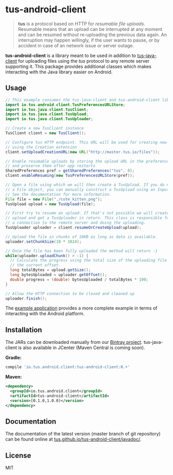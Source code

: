 # tus-android-client

> **tus** is a protocol based on HTTP for *resumable file uploads*. Resumable
> means that an upload can be interrupted at any moment and can be resumed without
> re-uploading the previous data again. An interruption may happen willingly, if
> the user wants to pause, or by accident in case of an network issue or server
> outage.

**tus-android-client** is a library meant to be used in addition to [tus-java-client](https://github.com/tus/tus-java-client) for uploading files using the *tus* protocol to any remote server supporting it. This package provides additional classes which makes interacting with the Java library easier on Android.

## Usage

```java
// This example consumes the tus-java-client and tus-android-client libraries
import io.tus.android.client.TusPreferencesURLStore;
import io.tus.java.client.TusClient;
import io.tus.java.client.TusUpload;
import io.tus.java.client.TusUploader;

// Create a new TusClient instance
TusClient client = new TusClient();

// Configure tus HTTP endpoint. This URL will be used for creating new uploads
// using the Creation extension
client.setUploadCreationURL(new URL("http://master.tus.io/files"));

// Enable resumable uploads by storing the upload URL in the preferences
// and preserve them after app restarts
SharedPreferences pref = getSharedPreferences("tus", 0);
client.enableResuming(new TusPreferencesURLStore(pref));

// Open a file using which we will then create a TusUpload. If you do not have
// a File object, you can manually construct a TusUpload using an InputStream.
// See the documentation for more information.
File file = new File("./cute_kitten.png");
TusUpload upload = new TusUpload(file);

// First try to resume an upload. If that's not possible we will create a new
// upload and get a TusUploader in return. This class is responsible for opening
// a connection to the remote server and doing the uploading.
TusUploader uploader = client.resumeOrCreateUpload(upload);

// Upload the file in chunks of 10KB as long as data is available.
uploader.setChunkSize(10 * 1024);

// Once the file has been fully uploaded the method will return -1
while(uploader.uploadChunk() > -1) {
  // Calculate the progress using the total size of the uploading file and
  // the current offset.
  long totalBytes = upload.getSize();
  long bytesUploaded = uploader.getOffset();
  double progress = (double) bytesUploaded / totalBytes * 100;
}

// Allow the HTTP connection to be closed and cleaned up
uploader.finish();

```

The [example application](/example/src/main/java/io/tus/android/example/MainActivity.java) provides a more complete example in terms of interacting with the Android platform.

## Installation

The JARs can be downloaded manually from our [Bintray project](https://bintray.com/tus/maven/tus-android-client/view#files). tus-java-client is also available in JCenter (Maven Central is coming soon).

**Gradle:**

```groovy
compile 'io.tus.android.client:tus-android-client:0.+'
```

**Maven:**

```xml
<dependency>
  <groupId>io.tus.android.client</groupId>
  <artifactId>tus-android-client</artifactId>
  <version>[0.1.0,1.0.0)</version>
</dependency>
```

## Documentation

The documentation of the latest version (master branch of git repository) can be found online at [tus.github.io/tus-android-client/javadoc/](https://tus.github.io/tus-android-client/javadoc/).

## License

MIT
